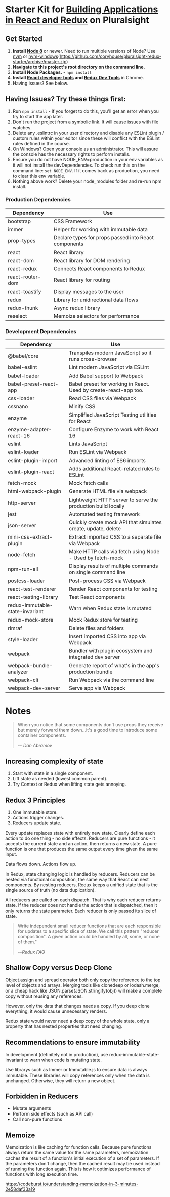 # Starter Kit for [Building Applications in React and Redux](http://www.pluralsight.com/author/cory-house) on Pluralsight

## Get Started

1. **Install [Node 8](https://nodejs.org)** or newer. Need to run multiple versions of Node? Use [nvm](https://github.com/creationix/nvm) or [nvm-windows](https://github.com/coreybutler/nvm-windows)(https://github.com/coryhouse/pluralsight-redux-starter/archive/master.zip)
2. **Navigate to this project's root directory on the command line.**
3. **Install Node Packages.** - `npm install`
4. **Install [React developer tools](https://chrome.google.com/webstore/detail/react-developer-tools/fmkadmapgofadopljbjfkapdkoienihi?hl=en) and [Redux Dev Tools](https://chrome.google.com/webstore/detail/redux-devtools/lmhkpmbekcpmknklioeibfkpmmfibljd?hl=en)** in Chrome.
5. Having issues? See below.

## Having Issues? Try these things first:

1. Run `npm install` - If you forget to do this, you'll get an error when you try to start the app later.
2. Don't run the project from a symbolic link. It will cause issues with file watches.
3. Delete any .eslintrc in your user directory and disable any ESLint plugin / custom rules within your editor since these will conflict with the ESLint rules defined in the course.
4. On Windows? Open your console as an administrator. This will assure the console has the necessary rights to perform installs.
5. Ensure you do not have NODE_ENV=production in your env variables as it will not install the devDependencies. To check run this on the command line: `set NODE_ENV`. If it comes back as production, you need to clear this env variable.
6. Nothing above work? Delete your node_modules folder and re-run npm install.

### Production Dependencies

| **Dependency**   | **Use**                                              |
| ---------------- | ---------------------------------------------------- |
| bootstrap        | CSS Framework                                        |
| immer            | Helper for working with immutable data               |
| prop-types       | Declare types for props passed into React components |
| react            | React library                                        |
| react-dom        | React library for DOM rendering                      |
| react-redux      | Connects React components to Redux                   |
| react-router-dom | React library for routing                            |
| react-toastify   | Display messages to the user                         |
| redux            | Library for unidirectional data flows                |
| redux-thunk      | Async redux library                                  |
| reselect         | Memoize selectors for performance                    |

### Development Dependencies

| **Dependency**                  | **Use**                                                          |
| ------------------------------- | ---------------------------------------------------------------- |
| @babel/core                     | Transpiles modern JavaScript so it runs cross-browser            |
| babel-eslint                    | Lint modern JavaScript via ESLint                                |
| babel-loader                    | Add Babel support to Webpack                                     |
| babel-preset-react-app          | Babel preset for working in React. Used by create-react-app too. |
| css-loader                      | Read CSS files via Webpack                                       |
| cssnano                         | Minify CSS                                                       |
| enzyme                          | Simplified JavaScript Testing utilities for React                |
| enzyme-adapter-react-16         | Configure Enzyme to work with React 16                           |
| eslint                          | Lints JavaScript                                                 |
| eslint-loader                   | Run ESLint via Webpack                                           |
| eslint-plugin-import            | Advanced linting of ES6 imports                                  |
| eslint-plugin-react             | Adds additional React-related rules to ESLint                    |
| fetch-mock                      | Mock fetch calls                                                 |
| html-webpack-plugin             | Generate HTML file via webpack                                   |
| http-server                     | Lightweight HTTP server to serve the production build locally    |
| jest                            | Automated testing framework                                      |
| json-server                     | Quickly create mock API that simulates create, update, delete    |
| mini-css-extract-plugin         | Extract imported CSS to a separate file via Webpack              |
| node-fetch                      | Make HTTP calls via fetch using Node - Used by fetch-mock        |
| npm-run-all                     | Display results of multiple commands on single command line      |
| postcss-loader                  | Post-process CSS via Webpack                                     |
| react-test-renderer             | Render React components for testing                              |
| react-testing-library           | Test React components                                            |
| redux-immutable-state-invariant | Warn when Redux state is mutated                                 |
| redux-mock-store                | Mock Redux store for testing                                     |
| rimraf                          | Delete files and folders                                         |
| style-loader                    | Insert imported CSS into app via Webpack                         |
| webpack                         | Bundler with plugin ecosystem and integrated dev server          |
| webpack-bundle-analyzer         | Generate report of what's in the app's production bundle         |
| webpack-cli                     | Run Webpack via the command line                                 |
| webpack-dev-server              | Serve app via Webpack                                            |

# Notes

> When you notice that some components don't use props they receive but merely forward them down...it's a good time to introduce some container components.
>
> -- <cite>Dan Abramov</cite>

## Increasing complexity of state

1. Start with state in a single component.
2. Lift state as needed (lowest common parent).
3. Try Context or Redux when lifting state gets annoying.

## Redux 3 Principles

1. One immutable store.
2. Actions trigger changes.
3. Reducers update state.

Every update replaces state with entirely new state. Clearly define each action to do one thing - no side effects. Reducers are pure functions - it accepts the current state and an action, then returns a new state. A pure function is one that produces the same output every time given the same input.

Data flows down. Actions flow up.

In Redux, state changing logic is handled by reducers. Reducers can be nested via functional composition, the same way that React can nest components. By nesting reducers, Redux keeps a unified state that is the single source of truth (no data duplication).

All reducers are called on each dispatch. That is why each reducer returns state. If the reducer does not handle the action that is dispatched, then it only returns the state parameter. Each reducer is only passed its slice of state.

> Write independent small reducer functions that are each responsible for updates to a specific slice of state. We call this pattern "reducer composition". A given action could be handled by all, some, or none of them."
>
> --<cite>Redux FAQ</cite>

## Shallow Copy versus Deep Clone

Object.assign and spread operator both only copy the reference to the top level of objects and arrays. Merging tools like clonedeep or lodash.merge, or a cheap hack like JSON.parse(JSON.stringify(obj)) will make a complete copy without reusing any references.

However, only the data that changes needs a copy. If you deep clone everything, it would cause unnecessary renders.

Redux state would never need a deep copy of the whole state, only a property that has nested properties that need changing.

## Recommendations to ensure immutability

In development (definitely not in production), use redux-immutable-state-invariant to warn when code is mutating state.

Use librarys such as Immer or Immutable.js to ensure data is always immutable. These libraries will copy references only when the data is unchanged. Otherwise, they will return a new object.

## Forbidden in Reducers

- Mutate arguments
- Perform side effects (such as API call)
- Call non-pure functions

## Memoize

Memoization is like caching for function calls. Because pure functions always return the same value for the same parameters, memoization caches the result of a function's initial execution of a set of parameters. If the parameters don't change, then the cached result may be used instead of running the function again. This is how it optimizes performance of functions with long execution time.

https://codeburst.io/understanding-memoization-in-3-minutes-2e58daf33a19
